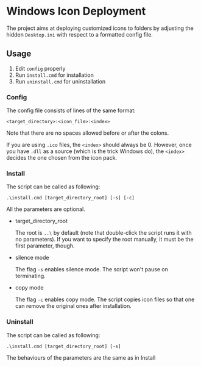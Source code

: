 # Windows Icon Deployment

The project aims at deploying customized icons to folders by adjusting the 
hidden `Desktop.ini` with respect to a formatted config file.

## Usage

1. Edit `config` properly
2. Run `install.cmd` for installation
3. Run `uninstall.cmd` for uninstallation

### Config

The config file consists of lines of the same format:

	<target_directory>:<icon_file>:<index>

Note that there are no spaces allowed before or after the colons.

If you are using `.ico` files, the `<index>` should always be 0. 
However, once you have `.dll` as a source (which is the trick Windows do), 
the `<index>` decides the one chosen from the icon pack.

### Install

The script can be called as following:

	.\install.cmd [target_directory_root] [-s] [-c]

All the parameters are optional. 

* target_directory_root

	The root is `..\` by default (note that double-click the script runs it 
with no parameters). If you want to specify the root manually, it must be the 
first parameter, though.

* silence mode

	The flag `-s` enables silence mode. The script won't pause on terminating.

* copy mode

	The flag `-c` enables copy mode. The script copies icon files so that one 
can remove the original ones after installation.

### Uninstall

The script can be called as following:

	.\install.cmd [target_directory_root] [-s]

The behaviours of the parameters are the same as in Install